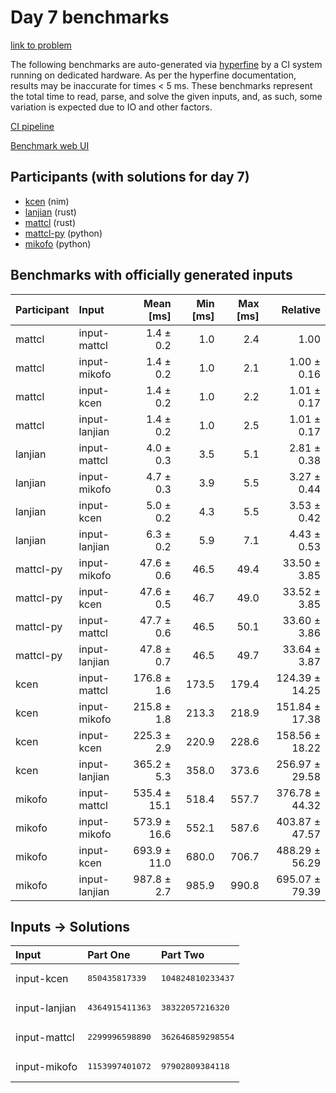 # Day 7 benchmarks

[link to problem](https://adventofcode.com/2024/day/7)

The following benchmarks are auto-generated via
[hyperfine](https://github.com/sharkdp/hyperfine) by a CI system running on
dedicated hardware. As per the hyperfine documentation, results may be
inaccurate for times < 5 ms. These benchmarks represent the total time to read,
parse, and solve the given inputs, and, as such, some variation is expected due
to IO and other factors.

[CI pipeline](http://ci.papercode.net:8080/teams/main/pipelines/aoc2024)

[Benchmark web UI](https://aoc.ancalagon.black)


## Participants (with solutions for day 7)

- [kcen](https://github.com/kcen/aoc2024) (nim)
- [lanjian](https://github.com/lanjian/aoc-2024) (rust)
- [mattcl](https://github.com/mattcl/aoc2024) (rust)
- [mattcl-py](https://github.com/mattcl/aoc2024-py) (python)
- [mikofo](https://github.com/mikofo/aoc2024) (python)


## Benchmarks with officially generated inputs

| Participant | Input | Mean [ms] | Min [ms] | Max [ms] | Relative |
|:---|:---|---:|---:|---:|---:|
| mattcl | input-mattcl | 1.4 ± 0.2 | 1.0 | 2.4 | 1.00 |
| mattcl | input-mikofo | 1.4 ± 0.2 | 1.0 | 2.1 | 1.00 ± 0.16 |
| mattcl | input-kcen | 1.4 ± 0.2 | 1.0 | 2.2 | 1.01 ± 0.17 |
| mattcl | input-lanjian | 1.4 ± 0.2 | 1.0 | 2.5 | 1.01 ± 0.17 |
| lanjian | input-mattcl | 4.0 ± 0.3 | 3.5 | 5.1 | 2.81 ± 0.38 |
| lanjian | input-mikofo | 4.7 ± 0.3 | 3.9 | 5.5 | 3.27 ± 0.44 |
| lanjian | input-kcen | 5.0 ± 0.2 | 4.3 | 5.5 | 3.53 ± 0.42 |
| lanjian | input-lanjian | 6.3 ± 0.2 | 5.9 | 7.1 | 4.43 ± 0.53 |
| mattcl-py | input-mikofo | 47.6 ± 0.6 | 46.5 | 49.4 | 33.50 ± 3.85 |
| mattcl-py | input-kcen | 47.6 ± 0.5 | 46.7 | 49.0 | 33.52 ± 3.85 |
| mattcl-py | input-mattcl | 47.7 ± 0.6 | 46.5 | 50.1 | 33.60 ± 3.86 |
| mattcl-py | input-lanjian | 47.8 ± 0.7 | 46.5 | 49.7 | 33.64 ± 3.87 |
| kcen | input-mattcl | 176.8 ± 1.6 | 173.5 | 179.4 | 124.39 ± 14.25 |
| kcen | input-mikofo | 215.8 ± 1.8 | 213.3 | 218.9 | 151.84 ± 17.38 |
| kcen | input-kcen | 225.3 ± 2.9 | 220.9 | 228.6 | 158.56 ± 18.22 |
| kcen | input-lanjian | 365.2 ± 5.3 | 358.0 | 373.6 | 256.97 ± 29.58 |
| mikofo | input-mattcl | 535.4 ± 15.1 | 518.4 | 557.7 | 376.78 ± 44.32 |
| mikofo | input-mikofo | 573.9 ± 16.6 | 552.1 | 587.6 | 403.87 ± 47.57 |
| mikofo | input-kcen | 693.9 ± 11.0 | 680.0 | 706.7 | 488.29 ± 56.29 |
| mikofo | input-lanjian | 987.8 ± 2.7 | 985.9 | 990.8 | 695.07 ± 79.39 |


## Inputs -> Solutions

| Input | Part One | Part Two |
|:---|:---|:---|
|input-kcen|<pre>850435817339</pre>|<pre>104824810233437</pre>|
|input-lanjian|<pre>4364915411363</pre>|<pre>38322057216320</pre>|
|input-mattcl|<pre>2299996598890</pre>|<pre>362646859298554</pre>|
|input-mikofo|<pre>1153997401072</pre>|<pre>97902809384118</pre>|